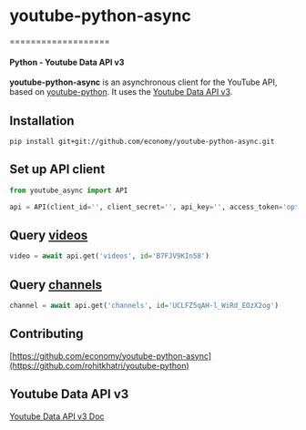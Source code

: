 # youtube-python-async
===================
#### Python - Youtube Data API v3

**youtube-python-async** is an asynchronous client for the YouTube API, based on [youtube-python](https://github.com/rohitkhatri/youtube-python).
        It uses the [Youtube Data API v3](https://developers.google.com/youtube/v3/).
## Installation
``` 
pip install git+git://github.com/economy/youtube-python-async.git
```

## Set up API client

```python
from youtube_async import API

api = API(client_id='', client_secret='', api_key='', access_token='optional', timeout=5)
```

## Query [videos](https://developers.google.com/youtube/v3/docs/videos)
```python
video = await api.get('videos', id='B7FJV9KIn58')
```

## Query [channels](https://developers.google.com/youtube/v3/docs/channels/list)
```python
channel = await api.get('channels', id='UCLFZ5qAH-l_WiRd_EOzX2og')
```

## Contributing
[https://github.com/economy/youtube-python-async](https://github.com/rohitkhatri/youtube-python)

## Youtube Data API v3
[Youtube Data API v3 Doc](https://developers.google.com/youtube/v3/)
